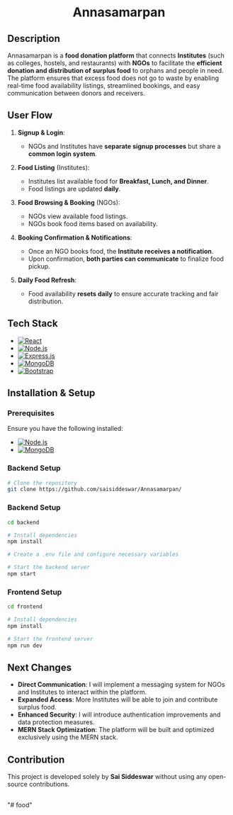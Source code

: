 <div align="center">

# Annasamarpan

</div>


## Description
Annasamarpan is a **food donation platform** that connects **Institutes** (such as colleges, hostels, and restaurants) with **NGOs** to facilitate the **efficient donation and distribution of surplus food** to orphans and people in need. The platform ensures that excess food does not go to waste by enabling real-time food availability listings, streamlined bookings, and easy communication between donors and receivers.

## User Flow
1. **Signup & Login**:
   - NGOs and Institutes have **separate signup processes** but share a **common login system**.
   
2. **Food Listing** (Institutes):
   - Institutes list available food for **Breakfast, Lunch, and Dinner**.
   - Food listings are updated **daily**.

3. **Food Browsing & Booking** (NGOs):
   - NGOs view available food listings.
   - NGOs book food items based on availability.

4. **Booking Confirmation & Notifications**:
   - Once an NGO books food, the **Institute receives a notification**.
   - Upon confirmation, **both parties can communicate** to finalize food pickup.

5. **Daily Food Refresh**:
   - Food availability **resets daily** to ensure accurate tracking and fair distribution.

## Tech Stack
* [![React][React.js]][React-url]
* [![Node.js][Node.js]][Node-url]
* [![Express.js][Express.js]][Express-url]
* [![MongoDB][MongoDB]][MongoDB-url]
* [![Bootstrap][Bootstrap]][Bootstrap-url]

## Installation & Setup

### Prerequisites
Ensure you have the following installed:
* [![Node.js][Node.js]][Node-url]
* [![MongoDB][MongoDB]][MongoDB-url]

### Backend Setup
```sh
# Clone the repository
git clone https://github.com/saisiddeswar/Annasamarpan/
```
### Backend Setup
```sh
cd backend

# Install dependencies
npm install

# Create a .env file and configure necessary variables

# Start the backend server
npm start
```

### Frontend Setup
```sh
cd frontend

# Install dependencies
npm install

# Start the frontend server
npm run dev
```


## Next Changes
- **Direct Communication**: I will implement a messaging system for NGOs and Institutes to interact within the platform.  
- **Expanded Access**: More Institutes will be able to join and contribute surplus food.  
- **Enhanced Security**: I will introduce authentication improvements and data protection measures.  
- **MERN Stack Optimization**: The platform will be built and optimized exclusively using the MERN stack.  


## Contribution
This project is developed solely by **Sai Siddeswar** without using any open-source contributions.

##
[React.js]: https://img.shields.io/badge/React-20232A?style=for-the-badge&logo=react&logoColor=61DAFB
[React-url]: https://reactjs.org/
[Node.js]: https://img.shields.io/badge/Node.js-43853D?style=for-the-badge&logo=node.js&logoColor=white
[Node-url]: https://nodejs.org/
[Express.js]: https://img.shields.io/badge/Express.js-000000?style=for-the-badge&logo=express&logoColor=white
[Express-url]: https://expressjs.com/
[MongoDB]: https://img.shields.io/badge/MongoDB-4EA94B?style=for-the-badge&logo=mongodb&logoColor=white
[MongoDB-url]: https://www.mongodb.com/
[Bootstrap]: https://img.shields.io/badge/Bootstrap-563D7C?style=for-the-badge&logo=bootstrap&logoColor=white
[Bootstrap-url]: https://getbootstrap.com




"# food" 
